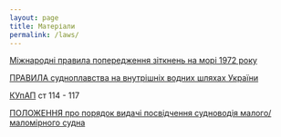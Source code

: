 ```yaml
---
layout: page
title: Матеріали
permalink: /laws/
---
```


[Міжнародні правила попередження зіткнень на морі 1972 року](https://zakon.rada.gov.ua/laws/show/995_137#o60)

[ПРАВИЛА судноплавства на внутрішніх водних шляхах України](https://zakon.rada.gov.ua/laws/show/z0872-04)

[КУпАП](https://zakon.rada.gov.ua/laws/show/80731-10) ст 114 - 117

[ПОЛОЖЕННЯ про порядок видачі посвідчення судноводія малого/маломірного судна](https://zakon.rada.gov.ua/laws/show/z0831-13)
